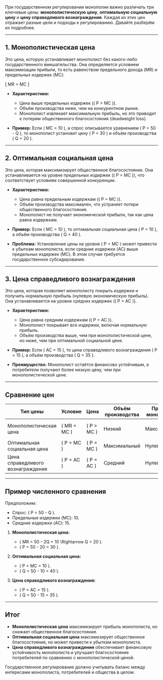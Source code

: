 При государственном регулировании монополии важно различать три ключевые цены: **монополистическую цену**, **оптимальную социальную цену** и **цену справедливого вознаграждения**. Каждая из этих цен отражает разные цели и подходы к регулированию. Давайте разберём их подробнее.

---

## **1. Монополистическая цена**
Это цена, которую устанавливает монополист без какого-либо государственного вмешательства. Она определяется условием максимизации прибыли, то есть равенством предельного дохода (MR) и предельных издержек (MC):

\[
MR = MC
\]

- **Характеристики:**
  - Цена выше предельных издержек (\( P > MC \)).
  - Объём производства ниже, чем на конкурентном рынке.
  - Монополист извлекает максимальную прибыль, но это приводит к потерям общественного благосостояния (deadweight loss).

- **Пример:** Если \( MC = 10 \), а спрос описывается уравнением \( P = 50 - Q \), то монополист установит цену \( P = 30 \) и объём производства \( Q = 20 \).

---

## **2. Оптимальная социальная цена**
Это цена, которая максимизирует общественное благосостояние. Она устанавливается на уровне предельных издержек (\( P = MC \)), что соответствует условиям совершенной конкуренции.

- **Характеристики:**
  - Цена равна предельным издержкам (\( P = MC \)).
  - Объём производства максимален, что устраняет потери общественного благосостояния.
  - Монополист не получает экономической прибыли, так как цена равна издержкам.

- **Пример:** Если \( MC = 10 \), то оптимальная социальная цена \( P = 10 \), а объём производства \( Q = 40 \).

- **Проблема:** Установление цены на уровне \( P = MC \) может привести к убыткам монополиста, если средние издержки (AC) выше предельных издержек (MC). В этом случае требуется государственное субсидирование.

---

## **3. Цена справедливого вознаграждения**
Это цена, которая позволяет монополисту покрыть издержки и получить нормальную прибыль (нулевую экономическую прибыль). Она устанавливается на уровне средних издержек (\( P = AC \)).

- **Характеристики:**
  - Цена равна средним издержкам (\( P = AC \)).
  - Монополист покрывает все издержки, включая нормальную прибыль.
  - Объём производства выше, чем при монополистической цене, но ниже, чем при оптимальной социальной цене.

- **Пример:** Если \( AC = 15 \), то цена справедливого вознаграждения \( P = 15 \), а объём производства \( Q = 35 \).

- **Преимущество:** Монополист остаётся финансово устойчивым, а потребители получают более низкую цену, чем при монополистической цене.

---

## **Сравнение цен**

| **Тип цены**               | **Условие**       | **Цена**          | **Объём производства** | **Прибыль монополиста** | **Общественное благосостояние** |
|----------------------------|-------------------|-------------------|-------------------------|--------------------------|----------------------------------|
| Монополистическая цена     | \( MR = MC \)     | \( P > MC \)      | Низкий                  | Максимальная             | Снижено (deadweight loss)        |
| Оптимальная социальная цена| \( P = MC \)      | \( P = MC \)      | Максимальный            | Нулевая                  | Максимальное                     |
| Цена справедливого вознаграждения | \( P = AC \) | \( P = AC \)      | Средний                 | Нулевая                  | Улучшено                         |

---

## **Пример численного сравнения**
Предположим:
- Спрос: \( P = 50 - Q \).
- Предельные издержки (MC): 10.
- Средние издержки (AC): 15.

1. **Монополистическая цена:**
   - \( MR = 50 - 2Q = 10 \Rightarrow Q = 20 \).
   - \( P = 50 - 20 = 30 \).

2. **Оптимальная социальная цена:**
   - \( P = MC = 10 \).
   - \( Q = 50 - 10 = 40 \).

3. **Цена справедливого вознаграждения:**
   - \( P = AC = 15 \).
   - \( Q = 50 - 15 = 35 \).

---

## **Итог**
- **Монополистическая цена** максимизирует прибыль монополиста, но снижает общественное благосостояние.
- **Оптимальная социальная цена** максимизирует общественное благосостояние, но может привести к убыткам монополиста.
- **Цена справедливого вознаграждения** обеспечивает финансовую устойчивость монополиста и улучшает благосостояние потребителей по сравнению с монополистической ценой.

Государственное регулирование должно учитывать баланс между интересами монополиста, потребителей и общества в целом.